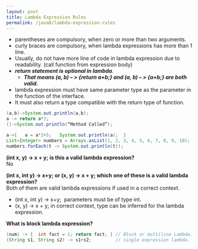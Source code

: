 ```yaml
---
layout: post
title: Lambda Expression Rules
permalink: /java8/lambda-expression-rules
---
```


- parentheses are compulsory, when zero or more than two arguments. 
- curly braces are compulsory, when lambda expressions has more than 1 line. 
- Usually, do not have more line of code in lambda expression due to readability. (call function from expression body)
- ***return statement is optional in lambda***.
    - ***That means (a, b) – > {return a+b;} and (a, b) – > {a+b;} are both valid.***
- lambda expression must have same parameter type as the parameter in the function of the interface.
- It must also return a type compatible with the return type of function.

```java
(a,b)->System.out.println(a,b);
a -> return a*2;
()->System.out.println(“Method Called”);

a->{   a = a*2+5;   System.out.println(a);  }
List<Integer> numbers = Arrays.asList(1, 2, 3, 4, 5, 6, 7, 8, 9, 10);
numbers.forEach(t -> System.out.println(t));
```

**(int x, y) -> x + y; is this a valid lambda expression?**  
No

**(int x, int y) -> x+y; or (x, y) -> x + y; which one of these is a valid lambda expression?**  
Both of them are valid lambda expressions if used in a correct context.
* (int x, int y) -> x+y;     parameters must be of type int.
* (x, y) -> x + y;         in correct context, type can be inferred for the lambda expression.

**What is block lambda expression?**  

```java
(num) -> {  int fact = 1; return fact; } // Block or multiline Lambda.
(String s1, String s2) -> s1+s2;         // single expression lambda.
```
